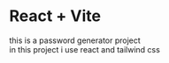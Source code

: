 # React + Vite

this is a password generator project <br/>
in this project i use react and tailwind css
